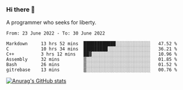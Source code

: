 ### Hi there 👋

<!--
**shejialuo/shejialuo** is a ✨ _special_ ✨ repository because its `README.md` (this file) appears on your GitHub profile.

Here are some ideas to get you started:

- 🔭 I’m currently working on ...
- 🌱 I’m currently learning ...
- 👯 I’m looking to collaborate on ...
- 🤔 I’m looking for help with ...
- 💬 Ask me about ...
- 📫 How to reach me: ...
- 😄 Pronouns: ...
- ⚡ Fun fact: ...
-->

A programmer who seeks for liberty.

<!--START_SECTION:waka-->

```text
From: 23 June 2022 - To: 30 June 2022

Markdown     13 hrs 52 mins  ████████████░░░░░░░░░░░░░   47.52 %
C            10 hrs 34 mins  █████████░░░░░░░░░░░░░░░░   36.21 %
C++          3 hrs 12 mins   ██▓░░░░░░░░░░░░░░░░░░░░░░   10.96 %
Assembly     32 mins         ▒░░░░░░░░░░░░░░░░░░░░░░░░   01.85 %
Bash         26 mins         ▒░░░░░░░░░░░░░░░░░░░░░░░░   01.52 %
gitrebase    13 mins         ▒░░░░░░░░░░░░░░░░░░░░░░░░   00.76 %
```

<!--END_SECTION:waka-->

[![Anurag's GitHub stats](https://github-readme-stats.vercel.app/api?username=shejialuo&show_icons=true&theme=dracula)](https://github.com/anuraghazra/github-readme-stats)
